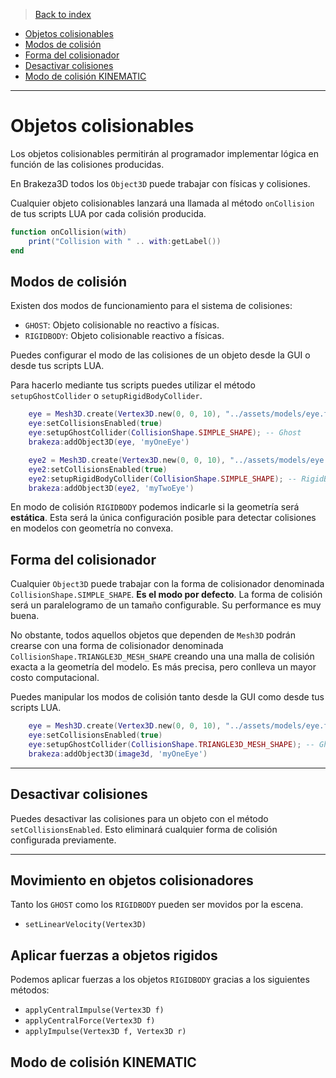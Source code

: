 >[Back to index](https://github.com/rzeronte/brakeza3d/blob/master/doc/00-index.md)

- [Objetos colisionables](#objetos-colisionables-principales)
- [Modos de colisión](#modos-de-colisión)
- [Forma del colisionador](#forma-del-colisionador)
- [Desactivar colisiones](#desactivar-colisiones)
- [Modo de colisión KINEMATIC](#modo-de-colisión-kinematic)

---

# Objetos colisionables

Los objetos colisionables permitirán al programador implementar lógica en función de las colisiones 
producidas.

En Brakeza3D todos los `Object3D` puede trabajar con físicas y colisiones.

Cualquier objeto colisionables lanzará una llamada al método `onCollision` de tus scripts LUA por cada colisión producida.

```lua
function onCollision(with)
    print("Collision with " .. with:getLabel())
end
```

## Modos de colisión

Existen dos modos de funcionamiento para el sistema de colisiones:

- `GHOST`: Objeto colisionable no reactivo a físicas.
- `RIGIDBODY`: Objeto colisionable reactivo a físicas.

Puedes configurar el modo de las colisiones de un objeto desde la GUI o desde tus scripts LUA.

Para hacerlo mediante tus scripts puedes utilizar el método ``setupGhostCollider`` o
``setupRigidBodyCollider``.

```lua
    eye = Mesh3D.create(Vertex3D.new(0, 0, 10), "../assets/models/eye.fbx")
    eye:setCollisionsEnabled(true)
    eye:setupGhostCollider(CollisionShape.SIMPLE_SHAPE); -- Ghost
    brakeza:addObject3D(eye, 'myOneEye')

    eye2 = Mesh3D.create(Vertex3D.new(0, 0, 10), "../assets/models/eye.fbx")
    eye2:setCollisionsEnabled(true)
    eye2:setupRigidBodyCollider(CollisionShape.SIMPLE_SHAPE); -- RigidBody
    brakeza:addObject3D(eye2, 'myTwoEye')
```

En modo de colisión ``RIGIDBODY`` podemos indicarle si la geometría será **estática**. Esta será
la única configuración posible para detectar colisiones en modelos con geometría no convexa.

 
## Forma del colisionador

Cualquier ``Object3D`` puede trabajar con la forma de colisionador denominada `CollisionShape.SIMPLE_SHAPE`.
**Es el modo por defecto**. La forma de colisión será un paralelogramo de un tamaño configurable.
Su performance es muy buena.

No obstante, todos aquellos objetos que dependen de `Mesh3D` podrán crearse con una forma de colisionador 
denominada `CollisionShape.TRIANGLE3D_MESH_SHAPE` creando una una malla de colisión exacta a la geometría del modelo. Es más precisa, pero conlleva un mayor costo
  computacional.

Puedes manipular los modos de colisión tanto desde la GUI como desde tus scripts LUA.

```lua
    eye = Mesh3D.create(Vertex3D.new(0, 0, 10), "../assets/models/eye.fbx")
    eye:setCollisionsEnabled(true)
    eye:setupGhostCollider(CollisionShape.TRIANGLE3D_MESH_SHAPE); -- Ghost
    brakeza:addObject3D(image3d, 'myOneEye')
```

---

## Desactivar colisiones

Puedes desactivar las colisiones para un objeto con el método ``setCollisionsEnabled``. Esto eliminará cualquier forma
de colisión configurada previamente.

---

## Movimiento en objetos colisionadores

Tanto los ``GHOST`` como los ``RIGIDBODY`` pueden ser movidos por la escena.

- `setLinearVelocity(Vertex3D)`

## Aplicar fuerzas a objetos rigidos

Podemos aplicar fuerzas a los objetos ``RIGIDBODY`` gracias a los siguientes métodos:

- `applyCentralImpulse(Vertex3D f)`
- `applyCentralForce(Vertex3D f)`
- `applyImpulse(Vertex3D f, Vertex3D r)`

## Modo de colisión KINEMATIC
